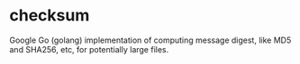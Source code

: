 checksum
========

Google Go (golang) implementation of computing message digest, like MD5 and SHA256, etc, for potentially large files.
